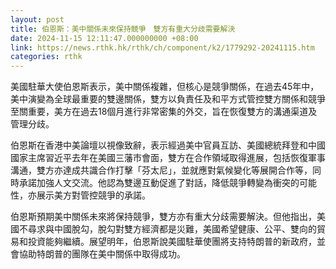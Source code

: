 ```yaml
---
layout: post
title: 伯恩斯：美中關係未來保持競爭　雙方有重大分歧需要解決
date: 2024-11-15 12:11:47.000000000 +08:00
link: https://news.rthk.hk/rthk/ch/component/k2/1779292-20241115.htm
categories: rthk
---
```


美國駐華大使伯恩斯表示，美中關係複雜，但核心是競爭關係，在過去45年中，美中演變為全球最重要的雙邊關係，雙方以負責任及和平方式管控雙方關係和競爭至關重要，美方在過去18個月進行非常密集的外交，旨在恢復雙方的溝通渠道及管理分歧。

伯恩斯在香港中美論壇以視像致辭，表示經過美中官員互訪、美國總統拜登和中國國家主席習近平去年在美國三藩市會面，雙方在合作領域取得進展，包括恢復軍事溝通，雙方亦達成共識合作打擊「芬太尼」，並就應對氣候變化等展開合作等，同時承諾加強人文交流。他認為雙邊互動促進了對話，降低競爭轉變為衝突的可能性，亦展示美方對管控競爭的承諾。

伯恩斯預期美中關係未來將保持競爭，雙方亦有重大分歧需要解決。但他指出，美國不尋求與中國脫勾，脫勾對雙方經濟都是災難，美國希望健康、公平、雙向的貿易和投資能夠繼續。展望明年，伯恩斯說美國駐華使團將支持特朗普的新政府，並會協助特朗普的團隊在美中關係中取得成功。

